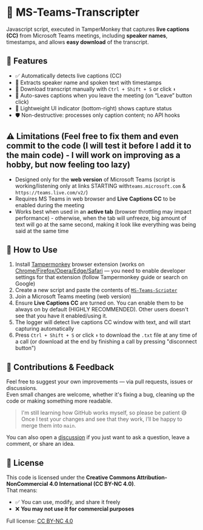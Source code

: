 # 📝 MS-Teams-Transcripter

Javascript script, executed in TamperMonkey that captures **live captions (CC)** from Microsoft Teams meetings, including **speaker names**, timestamps, and allows **easy download** of the transcript.

## 🚀 Features

- ✅ Automatically detects live captions (CC)
- 🧠 Extracts speaker name and spoken text with timestamps
- 💾 Download transcript manually with `Ctrl + Shift + S` or click `⬇️`
- 🛑 Auto-saves captions when you leave the meeting (on “Leave” button click)
- 🧩 Lightweight UI indicator (bottom-right) shows capture status
- 🛡️ Non-destructive: processes only caption content; no API hooks

## ⚠️ Limitations (Feel free to fix them and even commit to the code (I will test it before I add it to the main code) - I will work on improving as a hobby, but now feeling too lazy)

- Designed only for the **web version** of Microsoft Teams (script is working/listening only at links STARTING with`teams.microsoft.com` & ` https://teams.live.com/v2/`)
- Requires MS Teams in web browser and **Live Captions CC** to be enabled during the meeting
- Works best when used in an **active tab** (browser throttling may impact performance) - otherwise, when the tab will unfreeze, big amount of text will go at the same second, making it look like everything was being said at the same time


## 🔧 How to Use

1. Install [Tampermonkey](https://chromewebstore.google.com/detail/tampermonkey/dhdgffkkebhmkfjojejmpbldmpobfkfo) browser extension (works on [Chrome/Firefox/Opera/Edge/Safari](https://www.tampermonkey.net/) — you need to enable developer settings for that extension (follow Tampermonkey guide or search on Google)
2. Create a new script and paste the contents of [`MS-Teams-Scripter`](https://github.com/NotProgrammerForSureForReddit/MS-Teams-Transcripter/blob/main/MS-Teams-Transcripter)
3. Join a Microsoft Teams meeting (web version)
4. Ensure **Live Captions CC** are turned on. You can enable them to be always on by default (HIGHLY RECOMMENDED). Other users doesn't see that you have it enabled/using it.
5. The logger will detect live captions CC window with text, and will start capturing automatically
6. Press `Ctrl + Shift + S` or click `⬇️` to download the `.txt` file at any time of a call (or download at the end by finishing a call by pressing "disconnect button")

## 🤝 Contributions & Feedback

Feel free to suggest your own improvements — via pull requests, issues or discussions.  
Even small changes are welcome, whether it's fixing a bug, cleaning up the code or making something more readable.

> I'm still learning how GitHub works myself, so please be patient 😅  
> Once I test your changes and see that they work, I’ll be happy to merge them into `main`.

You can also open a [discussion](../../discussions) if you just want to ask a question, leave a comment, or share an idea.


## 📄 License

This code is licensed under the **Creative Commons Attribution-NonCommercial 4.0 International (CC BY-NC 4.0)**.  
That means:
- ✅ You can use, modify, and share it freely
- ❌ **You may not use it for commercial purposes**  

Full license: [CC BY-NC 4.0](https://creativecommons.org/licenses/by-nc/4.0/)
